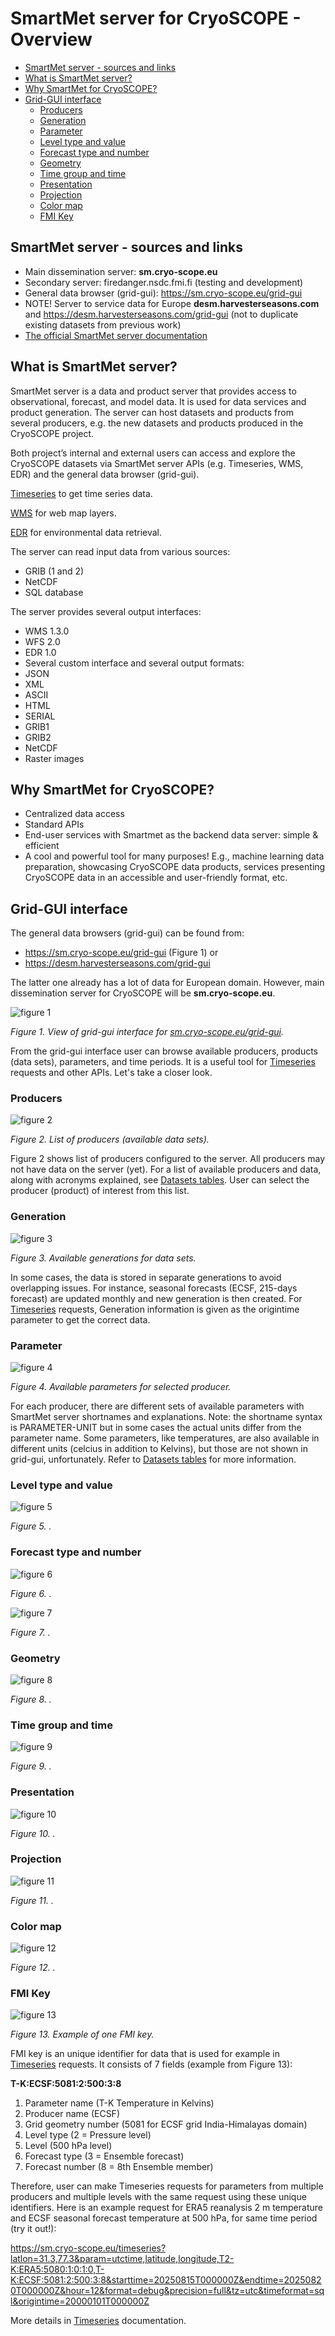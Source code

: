 # SmartMet server for CryoSCOPE - Overview

- [SmartMet server - sources and links](#smartmet-server---sources-and-links)
- [What is SmartMet server?](#what-is-smartmet-server)
- [Why SmartMet for CryoSCOPE?](#why-smartmet-for-cryoscope)
- [Grid-GUI interface](#grid-gui-interface)
    - [Producers](#producers)
    - [Generation](#generation)
    - [Parameter](#parameter)
    - [Level type and value](#level-type-and-value)
    - [Forecast type and number](#forecast-type-and-number)
    - [Geometry](#geometry)
    - [Time group and time](#time-group-and-time)
    - [Presentation](#presentation)
    - [Projection](#projection)
    - [Color map](#color-map)
    - [FMI Key](#fmi-key)

## SmartMet server - sources and links

- Main dissemination server: **sm.cryo-scope.eu** 
- Secondary server: firedanger.nsdc.fmi.fi (testing and development)
- General data browser (grid-gui): https://sm.cryo-scope.eu/grid-gui
- NOTE! Server to service data for Europe **desm.harvesterseasons.com** and https://desm.harvesterseasons.com/grid-gui (not to duplicate existing datasets from previous work)
- [The official SmartMet server documentation](https://github.com/fmidev/smartmet-server)

## What is SmartMet server? 
SmartMet server is a data and product server that provides access to observational, forecast, and model data. It is used for data services and product generation. The server can host datasets and products from several producers, e.g. the new datasets and products produced in the CryoSCOPE project. 

Both project’s internal and external users can access and explore the CryoSCOPE datasets via SmartMet server APIs (e.g. Timeseries, WMS, EDR) and the general data browser (grid-gui).

[Timeseries](02_Timeseries.md) to get time series data. 

[WMS](03_WMS.md) for web map layers. 

[EDR](04_EDR.md) for environmental data retrieval. 

The server can read input data from various sources:
- GRIB (1 and 2)
- NetCDF
- SQL database

The server provides several output interfaces:
- WMS 1.3.0
- WFS 2.0
- EDR 1.0
- Several custom interface and several output formats:
- JSON
- XML
- ASCII
- HTML
- SERIAL
- GRIB1
- GRIB2
- NetCDF
- Raster images

## Why SmartMet for CryoSCOPE? 
- Centralized data access
- Standard APIs
- End-user services with Smartmet as the backend data server: simple & efficient
- A cool and powerful tool for many purposes! E.g., machine learning data preparation, showcasing CryoSCOPE data products, services presenting CryoSCOPE data in an accessible and user-friendly format, etc.

## Grid-GUI interface

The general data browsers (grid-gui) can be found from: 
- https://sm.cryo-scope.eu/grid-gui (Figure 1) or
- https://desm.harvesterseasons.com/grid-gui 

The latter one already has a lot of data for European domain. However, main dissemination server for CryoSCOPE will be **sm.cryo-scope.eu**. 

![figure 1](../smartmet-view.png)

*Figure 1. View of grid-gui interface for [sm.cryo-scope.eu/grid-gui](https://sm.cryo-scope.eu/grid-gui?session=bg=light;bl=1;cl=Grey;cm=None;f=1766;fn=0;ft=1;g=156;gm=5080;hu=128;is=DarkGrey;iv=Generated;k=T2-K:ERA5:5080:1:0:1:0;l=0;lb=Default;lm=LightGrey;lo=None;lt=1;m=3;max=16;mi=Default;min=6;p=T2-K;pg=main;pi=9;pn=ERA5;pre=Image;pro=5080;sa=60;sm=LightCyan;st=10;sy=None;t=20250704T000000;tg=202507;tgt=Month;u=;xx=;yy=;&cm=Temperature%20(240K..341K)).*

From the grid-gui interface user can browse available producers, products (data sets), parameters, and time periods. It is a useful tool for [Timeseries](02_Timeseries.md) requests and other APIs. Let's take a closer look.   

### Producers

![figure 2](../producer.png)

*Figure 2. List of producers (available data sets).* 

Figure 2 shows list of producers configured to the server. All producers may not have data on the server (yet). For a list of available producers and data, along with acronyms explained, see [Datasets tables](06_Datasets.md). User can select the producer (product) of interest from this list. 


### Generation

![figure 3](../generation.png)

*Figure 3. Available generations for data sets.* 

In some cases, the data is stored in separate generations to avoid overlapping issues. For instance, seasonal forecasts (ECSF, 215-days forecast) are updated monthly and new generation is then created. For [Timeseries](02_Timeseries.md) requests, Generation information is given as the origintime parameter to get the correct data. 

### Parameter

![figure 4](../parameter.png)

*Figure 4. Available parameters for selected producer.* 

For each producer, there are different sets of available parameters with SmartMet server shortnames and explanations. Note: the shortname syntax is PARAMETER-UNIT but in some cases the actual units differ from the parameter name. Some parameters, like temperatures, are also available in different units (celcius in addition to Kelvins), but those are not shown in grid-gui, unfortunately. Refer to [Datasets tables](06_Datasets.md) for more information. 

### Level type and value

![figure 5](../levels.png)

*Figure 5. .* 

### Forecast type and number

![figure 6](../forecast_type.png)

*Figure 6. .* 

![figure 7](../ensemble.png)

*Figure 7. .* 

### Geometry 

![figure 8](../geometry.png)

*Figure 8. .* 

### Time group and time

![figure 9](../times.png)

*Figure 9. .* 

### Presentation

![figure 10](../presentation.png)

*Figure 10. .* 

### Projection 

![figure 11](../projection.png)

*Figure 11. .* 


### Color map
![figure 12](../colormap.png)

*Figure 12. .* 

### FMI Key

![figure 13](../ecsf-fmi-key.png)

*Figure 13. Example of one FMI key.* 

FMI key is an unique identifier for data that is used for example in [Timeseries](02_Timeseries.md) requests. It consists of 7 fields (example from Figure 13):

**T-K:ECSF:5081:2:500:3:8**

1. Parameter name (T-K Temperature in Kelvins)
2. Producer name (ECSF)
3. Grid geometry number (5081 for ECSF grid India-Himalayas domain)
4. Level type (2 = Pressure level)
5. Level (500 hPa level)
6. Forecast type (3 = Ensemble forecast)
7. Forecast number (8 = 8th Ensemble member)

Therefore, user can make Timeseries requests for parameters from multiple producers and multiple levels with the same request using these unique identifiers. Here is an example request for ERA5 reanalysis 2 m temperature and ECSF seasonal forecast temperature at 500 hPa, for same time period (try it out!): 

https://sm.cryo-scope.eu/timeseries?latlon=31.3,77.3&param=utctime,latitude,longitude,T2-K:ERA5:5080:1:0:1:0,T-K:ECSF:5081:2:500:3:8&starttime=20250815T000000Z&endtime=20250820T000000Z&hour=12&format=debug&precision=full&tz=utc&timeformat=sql&origintime=20000101T000000Z

More details in [Timeseries](02_Timeseries.md) documentation. 
